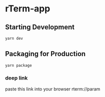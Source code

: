 # rTerm-app

## Starting Development

```bash
yarn dev
```

## Packaging for Production

```bash
yarn package
```

### deep link

paste this link into your browser
rterm://param

